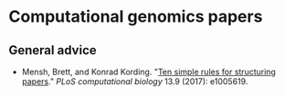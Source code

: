 # Computational genomics papers

## General advice

 - Mensh, Brett, and Konrad Kording. "[Ten simple rules for structuring papers](https://doi.org/10.1371/journal.pcbi.1005830)." _PLoS computational biology_ 13.9 (2017): e1005619.

<!--stackedit_data:
eyJoaXN0b3J5IjpbLTE0MTAxNjA1NDksLTE1MDIxMjM1MjZdfQ
==
-->